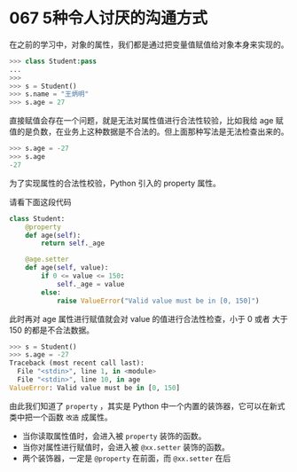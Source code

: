 # 067 5种令人讨厌的沟通方式

在之前的学习中，对象的属性，我们都是通过把变量值赋值给对象本身来实现的。

```python
>>> class Student:pass
...
>>>
>>> s = Student()
>>> s.name = "王炳明"
>>> s.age = 27
```

直接赋值会存在一个问题，就是无法对属性值进行合法性较验，比如我给 age 赋值的是负数，在业务上这种数据是不合法的。但上面那种写法是无法检查出来的。

```python
>>> s.age = -27
>>> s.age
-27
```

为了实现属性的合法性校验，Python 引入的 property 属性。

请看下面这段代码

```python
class Student:
    @property
    def age(self):
        return self._age

    @age.setter
    def age(self, value):
        if 0 <= value <= 150:
            self._age = value
        else:
            raise ValueError("Valid value must be in [0, 150]")
```

此时再对 age 属性进行赋值就会对 value 的值进行合法性检查，小于 0 或者 大于 150 的都是不合法数据。

```python
>>> s = Student()
>>> s.age = -27
Traceback (most recent call last):
  File "<stdin>", line 1, in <module>
  File "<stdin>", line 10, in age
ValueError: Valid value must be in [0, 150]
```

由此我们知道了 `property` ，其实是 Python 中一个内置的装饰器，它可以在新式类中把一个函数 `改造` 成属性。

- 当你读取属性值时，会进入被 `property` 装饰的函数。
- 当你对属性进行赋值时，会进入被 `@xx.setter` 装饰的函数。
- 两个装饰器，一定是 `@property` 在前面，而 `@xx.setter` 在后
